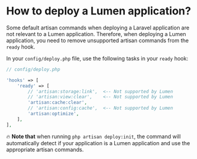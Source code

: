 # How to deploy a Lumen application?

Some default artisan commands when deploying a Laravel application are not relevant to a Lumen application. Therefore, when deploying a Lumen application, you need to remove unsupported artisan commands from the `ready` hook.

In your `config/deploy.php` file, use the following tasks in your `ready` hook:

```php
// config/deploy.php

'hooks' => [
    'ready' => [
        // 'artisan:storage:link',  <-- Not supported by Lumen
        // 'artisan:view:clear',    <-- Not supported by Lumen
        'artisan:cache:clear',
        // 'artisan:config:cache',  <-- Not supported by Lumen
        'artisan:optimize',
    ],
],
```

:fire: **Note that** when running `php artisan deploy:init`, the command will automatically detect if your application is a Lumen application and use the appropriate artisan commands.
